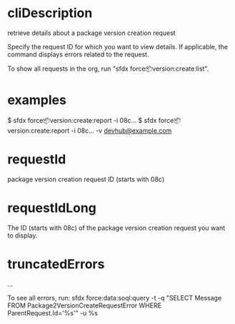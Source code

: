 # cliDescription

retrieve details about a package version creation request

Specify the request ID for which you want to view details. If applicable, the command displays errors related to the request.

To show all requests in the org, run "sfdx force:package:version:create:list".

# examples

$ sfdx force:package:version:create:report -i 08c...
$ sfdx force:package:version:create:report -i 08c... -v devhub@example.com

# requestId

package version creation request ID (starts with 08c)

# requestIdLong

The ID (starts with 08c) of the package version creation request you want to display.

# truncatedErrors

...

To see all errors, run: sfdx force:data:soql:query -t -q "SELECT Message FROM Package2VersionCreateRequestError WHERE ParentRequest.Id='%s'" -u %s
